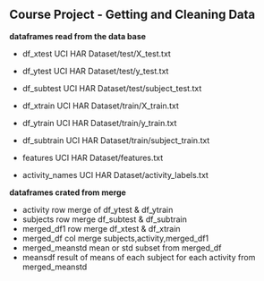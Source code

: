 ## Course Project - Getting and Cleaning Data

**dataframes read from the data base**


* df_xtest         UCI HAR Dataset/test/X_test.txt
* df_ytest         UCI HAR Dataset/test/y_test.txt
* df_subtest       UCI HAR Dataset/test/subject_test.txt

* df_xtrain        UCI HAR Dataset/train/X_train.txt
* df_ytrain        UCI HAR Dataset/train/y_train.txt
* df_subtrain      UCI HAR Dataset/train/subject_train.txt
* features         UCI HAR Dataset/features.txt
* activity_names   UCI HAR Dataset/activity_labels.txt

**dataframes crated from merge**

* activity        row merge of df_ytest & df_ytrain
* subjects         row merge df_subtest & df_subtrain
* merged_df1      row merge df_xtest & df_xtrain
* merged_df       col merge subjects,activity,merged_df1
* merged_meanstd  mean or std subset from merged_df
* meansdf           result of means of each subject for each activity from merged_meanstd